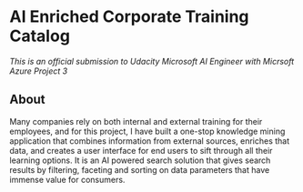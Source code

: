 # AI Enriched Corporate Training Catalog

*This is an official submission to Udacity Microsoft AI Engineer with Micrsoft Azure Project 3*

## About 
Many companies rely on both internal and external training for their employees, and for this project, I have built a one-stop knowledge mining application that combines information from external sources, enriches that data, and creates a user interface for end users to sift through all their learning options. It is an AI powered search solution that gives search results by filtering, faceting and sorting on data parameters that have immense value for consumers.



